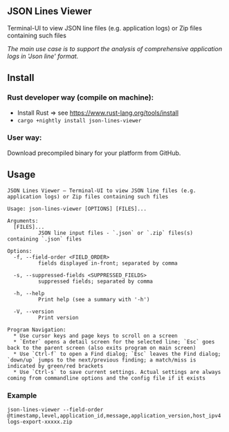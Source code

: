JSON Lines Viewer
---
Terminal-UI to view JSON line files (e.g. application logs) or Zip files containing such files

_The main use case is to support the analysis of comprehensive application logs in 'Json line' format._


## Install

### Rust developer way (compile on machine):
- Install Rust => see https://www.rust-lang.org/tools/install
- `cargo +nightly install json-lines-viewer`

### User way:
Download precompiled binary for your platform from GitHub.

## Usage
```
JSON Lines Viewer – Terminal-UI to view JSON line files (e.g. application logs) or Zip files containing such files

Usage: json-lines-viewer [OPTIONS] [FILES]...

Arguments:
  [FILES]...
          JSON line input files - `.json` or `.zip` files(s) containing `.json` files

Options:
  -f, --field-order <FIELD_ORDER>
          fields displayed in-front; separated by comma

  -s, --suppressed-fields <SUPPRESSED_FIELDS>
          suppressed fields; separated by comma

  -h, --help
          Print help (see a summary with '-h')

  -V, --version
          Print version

Program Navigation:
  * Use cursor keys and page keys to scroll on a screen
  * `Enter` opens a detail screen for the selected line; `Esc` goes back to the parent screen (also exits program on main screen)
  * Use `Ctrl-f` to open a Find dialog; `Esc` leaves the Find dialog; `down/up` jumps to the next/previous finding; a match/miss is indicated by green/red brackets
  * Use `Ctrl-s` to save current settings. Actual settings are always coming from commandline options and the config file if it exists
```

### Example
```
json-lines-viewer --field-order @timestamp,level,application_id,message,application_version,host_ipv4 logs-export-xxxxx.zip
```

